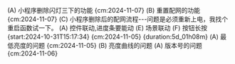 (A) 小程序删除闪灯三下的功能 {cm:2024-11-07}
(B) 重置配网的功能 {cm:2024-11-07}
(C) 小程序删除后的配网流程---问题是必须重新上电，我找个重启函数试一下。
(A) 控件联动,进度条要能动
(E) 场景联动
(F) 按钮长按 {start:2024-10-31T15:17:34} {cm:2024-11-05} {duration:5d_01h08m}
(A) 最低亮度的问题 {cm:2024-11-05}
(B) 亮度曲线的问题
(A) 版本号的问题 {cm:2024-11-06}
